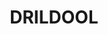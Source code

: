 ---
lastmod: '2025-04-06T06:05:20+00:00'
latitude: -30.07897
layout: suburb
longitude: 148.924417
postcode: '2386'
state: NSW
title: DRILDOOL
url: /nsw/drildool/
---